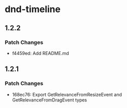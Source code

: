 # dnd-timeline

## 1.2.2

### Patch Changes

- f4459ed: Add README.md

## 1.2.1

### Patch Changes

- 168ec76: Export GetRelevanceFromResizeEvent and GetRelevanceFromDragEvent types
